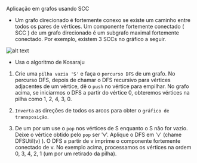 Aplicação em grafos usando SCC

- Um grafo direcionado é fortemente conexo se existe um caminho entre todos os pares de vértices. Um componente fortemente conectado ( SCC ) de um grafo direcionado é um subgrafo maximal fortemente conectado. Por exemplo, existem 3 SCCs no gráfico a seguir.

![alt text](https://media.geeksforgeeks.org/wp-content/cdn-uploads/SCC.png)

- Usa o algoritmo de Kosaraju

1) Crie uma `pilha vazia 'S'` e faça o `percurso DFS` de um grafo. No percurso DFS, depois de chamar o DFS recursivo para vértices adjacentes de um vértice, dê o `push` no vértice para empilhar. No grafo acima, se iniciarmos o DFS a partir do vértice 0, obteremos vértices na pilha como 1, 2, 4, 3, 0.
   
2) `Inverta` as direções de todos os arcos para obter o `gráfico de transposição`.
   
3) De um por um use o `pop` nos vértices de S enquanto o S não for vazio. Deixe o vértice obtido pelo `pop` ser 'v'. Aplique o DFS em 'v' (chame DFSUtil(v) ). O DFS a partir de v imprime o componente fortemente conectado de v. No exemplo acima, processamos os vértices na ordem 0, 3, 4, 2, 1 (um por um retirado da pilha). 

